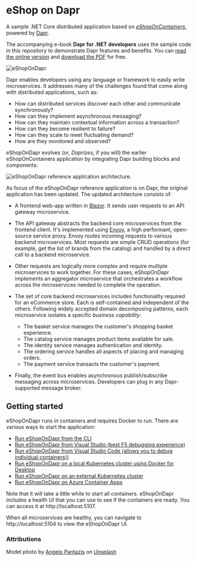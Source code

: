 # eShop on Dapr

A sample .NET Core distributed application based on *[eShopOnContainers](https://github.com/dotnet-architecture/eShopOnContainers)*, powered by [Dapr](https://dapr.io/).

The accompanying e-book **Dapr for .NET developers** uses the sample code in this repository to demonstrate Dapr features and benefits. You can [read the online version](https://docs.microsoft.com/dotnet/architecture/dapr-for-net-developers/) and [download the PDF](https://aka.ms/dapr-ebook) for free.

![eShopOnDapr](docs/media/screenshot.png)

Dapr enables developers using any language or framework to easily write microservices. It addresses many of the challenges found that come along with distributed applications, such as:

- How can distributed services discover each other and communicate synchronously?
- How can they implement asynchronous messaging? 
- How can they maintain contextual information across a transaction?
- How can they become resilient to failure?
- How can they scale to meet fluctuating demand?
- How are they monitored and observed?

eShopOnDapr evolves (or, *Daprizes*, if you will) the earlier eShopOnContainers application by integrating Dapr building blocks and components: 

![eShopOnDapr reference application architecture.](./docs/media/buildingblocks.png)

As focus of the eShopOnDapr reference application is on Dapr, the original application has been updated. The updated architecture consists of:

- A frontend web-app written in [Blazor](https://dotnet.microsoft.com/apps/aspnet/web-apps/blazor). It sends user requests to an API gateway microservice.

- The API gateway abstracts the backend core microservices from the frontend client. It's implemented using [Envoy](https://www.envoyproxy.io/), a high performant, open-source service proxy. Envoy routes  incoming requests to various backend microservices. Most requests are simple CRUD operations (for example, get the list of brands from the catalog) and handled by a direct call to a backend microservice.

- Other requests are logically more complex and require multiple microservices to work together. For these cases, eShopOnDapr implements an aggregator microservice that orchestrates a workflow across the microservices needed to complete the operation.

- The set of core backend microservices includes functionality required for an eCommerce store. Each is self-contained and independent of the others. Following widely accepted domain decomposing patterns, each microservice isolates a specific *business capability*:

  - The basket service manages the customer's shopping basket experience.
  - The catalog service manages product items available for sale.
  - The identity service manages authentication and identity.
  - The ordering service handles all aspects of placing and managing orders.
  - The payment service transacts the customer's payment.

- Finally, the event bus enables asynchronous publish/subscribe messaging across microservices. Developers can plug in any Dapr-supported message broker.

## Getting started

eShopOnDapr runs in containers and requires Docker to run. There are various ways to start the application:

- [Run eShopOnDapr from the CLI](docs/run-eshop.md#run-eshopondapr-from-the-cli)
- [Run eShopOnDapr from Visual Studio (best F5 debugging experience)](docs/run-eshop.md#run-eshopondapr-from-visual-studio)
- [Run eShopOnDapr from Visual Studio Code (allows you to debug individual containers))](docs/run-eshop.md#run-eshopondapr-from-visual-studio-code)
- [Run eShopOnDapr on a local Kubernetes cluster using Docker for Desktop](docs/run-eshop.md#run-eshopondapr-on-a-local-kubernetes-cluster-using-docker-for-desktop)
- [Run eShopOnDapr on an external Kubernetes cluster](docs/run-eshop.md#run-eshopondapr-on-an-external-kubernetes-cluster)
- [Run eShopOnDapr on Azure Container Apps](docs/run-eshop.md#run-eshopondapr-on-azure-container-apps)

Note that it will take a little while to start all containers. eShopOnDapr includes a health UI that you can use to see if the containers are ready. You can access it at http://localhost:5107.

When all microservices are healthy, you can navigate to http://localhost:5104 to view the eShopOnDapr UI.

### Attributions

Model photo by  [Angelo Pantazis](https://unsplash.com/@angelopantazis?utm_source=unsplash&utm_medium=referral&utm_content=creditCopyText)  on  [Unsplash](https://unsplash.com/?utm_source=unsplash&utm_medium=referral&utm_content=creditCopyText)
